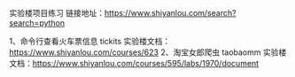 实验楼项目练习
链接地址：https://www.shiyanlou.com/search?search=python

1、命令行查看火车票信息
tickits
实验楼文档：https://www.shiyanlou.com/courses/623
2、淘宝女郎爬虫
taobaomm
实验楼文档：https://www.shiyanlou.com/courses/595/labs/1970/document
